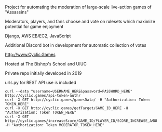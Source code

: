 Project for automating the moderation of large-scale live-action games of "Assassins"

Moderators, players, and fans choose and vote on rulesets which maximize potential for game enjoyment

Django, AWS EB/EC2, JavaScript

Additional Discord bot in development for automatic collection of votes

http://www.Cyclic.Games

Hosted at The Bishop's School and UIUC

Private repo initially developed in 2019

urls.py for REST API use is included

```
curl --data "username=USERNAME_HERE&password=PASSWORD_HERE" http://cyclic.games/api-token-auth/
curl -X GET http://cyclic.games/gamesData/ -H "Authorization: Token TOKEN_HERE"
curl -X GET http://cyclic.games/getTarget/GAME_ID_HERE -H "Authorization: Token TOKEN_HERE"
curl -X GET http://cyclic.games/increaseScore/GAME_ID/PLAYER_ID/SCORE_INCREASE_AMOUNT -H "Authorization: Token MODERATOR_TOKEN_HERE"
```

